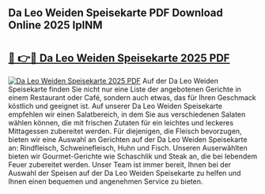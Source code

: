 ## Da Leo Weiden Speisekarte PDF Download Online 2025 IplNM

# <h2><a href="http://gce23a.nevu.top/?p=Da+Leo+Weiden+Speisekarte">🔗 👉🔴 Da Leo Weiden Speisekarte 2025 PDF</a></h2>

[![Da Leo Weiden Speisekarte 2025 PDF](https://i.imgur.com/dBaPXMq.png)](http://gce23a.nevu.top/?p=Da+Leo+Weiden+Speisekarte)
Auf der Da Leo Weiden Speisekarte finden Sie nicht nur eine Liste der angebotenen Gerichte in einem Restaurant oder Café, sondern auch etwas, das für Ihren Geschmack köstlich und geeignet ist. Auf unserer Da Leo Weiden Speisekarte empfehlen wir einen Salatbereich, in dem Sie aus verschiedenen Salaten wählen können, die mit frischen Zutaten für ein leichtes und leckeres Mittagessen zubereitet werden. Für diejenigen, die Fleisch bevorzugen, bieten wir eine Auswahl an Gerichten auf der Da Leo Weiden Speisekarte an: Rindfleisch, Schweinefleisch, Huhn und Fisch. Unseren Auserwählten bieten wir Gourmet-Gerichte wie Schaschlik und Steak an, die bei lebendem Feuer zubereitet werden. Unser Team ist immer bereit, Ihnen bei der Auswahl der Speisen auf der Da Leo Weiden Speisekarte zu helfen und Ihnen einen bequemen und angenehmen Service zu bieten.
